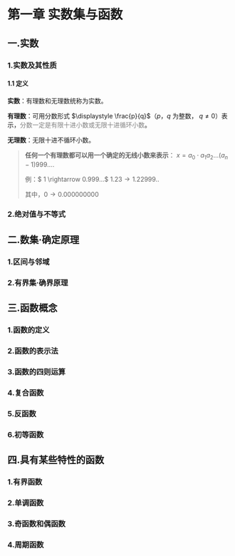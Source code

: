 # 第一章 实数集与函数





## 一.实数





### 1.实数及其性质



#### 1.1 定义



**实数**：有理数和无理数统称为实数。

**有理数**：可用分数形式 $\displaystyle \frac{p}{q}$（$p$，$q$ 为整数， $q \neq 0$）表示，<font color=gray>分数一定是有限十进小数或无限十进循环小数</font>。

**无理数**：无限十进不循环小数。



>  **任何一个有理数都可以用一个确定的无线小数来表示**： $x = a_{0} \cdot a_{1}a_{2}...(a_{n}-1)999....$
>
> 例：$ 1 \rightarrow 0.999...$     $1.23 \rightarrow 1.22999..$
>
> 其中，$0 \rightarrow 0.000000000$











### 2.绝对值与不等式











## 二.数集·确定原理







### 1.区间与邻域







### 2.有界集·确界原理











## 三.函数概念







### 1.函数的定义







### 2.函数的表示法







### 3.函数的四则运算







### 4.复合函数







### 5.反函数







### 6.初等函数











## 四.具有某些特性的函数







### 1.有界函数







### 2.单调函数







### 3.奇函数和偶函数







### 4.周期函数